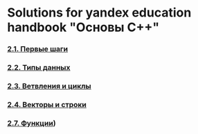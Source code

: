 # Solutions for yandex education handbook "Основы C++"

### [2.1. Первые шаги](2.%20Базовые%20конструкции%20C++/2.1.%20Первые%20шаги/README.md)

### [2.2. Типы данных](2.%20Базовые%20конструкции%20C++/2.2.%20Типы%20данных/README.md)

### [2.3. Ветвления и циклы](2.%20Базовые%20конструкции%20C++/2.3.%20Ветвления%20и%20циклы/README.md)

### [2.4. Векторы и строки](2.%20Базовые%20конструкции%20C++/2.4.%20Векторы%20и%20строки/README.md)

### [2.7. Функции](2.%20Базовые%20конструкции%20C++/2.7.%20Функции/README.md))

